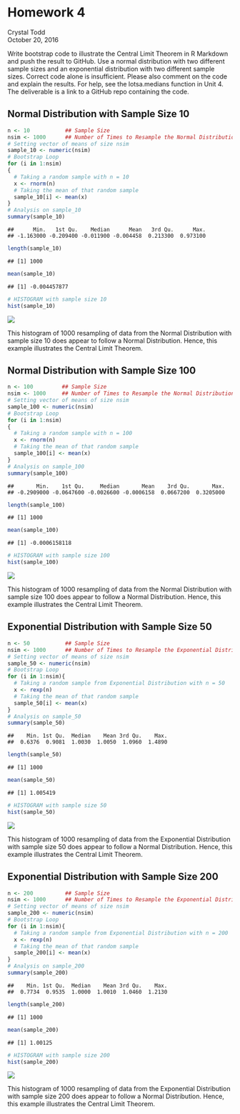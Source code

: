 # Homework 4
Crystal Todd  
October 20, 2016  

Write bootstrap code to illustrate the Central Limit Theorem in R Markdown and push the result to GitHub. Use a normal distribution with two different sample sizes and an exponential distribution with two different sample sizes. Correct code alone is insufficient. Please also comment on the code and explain the results. For help, see the lotsa.medians function in Unit 4. The deliverable is a link to a GitHub repo containing the code.

## Normal Distribution with Sample Size 10


```r
n <- 10           ## Sample Size
nsim <- 1000      ## Number of Times to Resample the Normal Distribution
# Setting vector of means of size nsim
sample_10 <- numeric(nsim)
# Bootstrap Loop
for (i in 1:nsim)
{
  # Taking a random sample with n = 10
  x <- rnorm(n)
  # Taking the mean of that random sample
  sample_10[i] <- mean(x)
}
# Analysis on sample_10
summary(sample_10)
```

```
##      Min.   1st Qu.    Median      Mean   3rd Qu.      Max. 
## -1.163000 -0.209400 -0.011900 -0.004458  0.213300  0.973100
```

```r
length(sample_10)
```

```
## [1] 1000
```

```r
mean(sample_10)
```

```
## [1] -0.004457877
```

```r
# HISTOGRAM with sample size 10
hist(sample_10)
```

![](Homework_4_-_Crystal_Todd_files/figure-html/unnamed-chunk-1-1.png)<!-- -->

This histogram of 1000 resampling of data from the Normal Distribution with sample size 10 does appear to follow a Normal Distribution. Hence, this example illustrates the Central Limit Theorem.

## Normal Distribution with Sample Size 100


```r
n <- 100         ## Sample Size
nsim <- 1000     ## Number of Times to Resample the Normal Distribution
# Setting vector of means of size nsim
sample_100 <- numeric(nsim)
# Bootstrap Loop
for (i in 1:nsim)
{
  # Taking a random sample with n = 100
  x <- rnorm(n)
  # Taking the mean of that random sample
  sample_100[i] <- mean(x)
}
# Analysis on sample_100
summary(sample_100)
```

```
##       Min.    1st Qu.     Median       Mean    3rd Qu.       Max. 
## -0.2909000 -0.0647600 -0.0026600 -0.0006158  0.0667200  0.3205000
```

```r
length(sample_100)
```

```
## [1] 1000
```

```r
mean(sample_100)
```

```
## [1] -0.0006158118
```

```r
# HISTOGRAM with sample size 100
hist(sample_100)
```

![](Homework_4_-_Crystal_Todd_files/figure-html/unnamed-chunk-2-1.png)<!-- -->

This histogram of 1000 resampling of data from the Normal Distribution with sample size 100 does appear to follow a Normal Distribution. Hence, this example illustrates the Central Limit Theorem.

## Exponential Distribution with Sample Size 50


```r
n <- 50           ## Sample Size
nsim <- 1000      ## Number of Times to Resample the Exponential Distribution
# Setting vector of means of size nsim
sample_50 <- numeric(nsim)
# Bootstrap Loop
for (i in 1:nsim){
  # Taking a random sample from Exponential Distribution with n = 50
  x <- rexp(n)
  # Taking the mean of that random sample
  sample_50[i] <- mean(x)
}
# Analysis on sample_50
summary(sample_50)
```

```
##    Min. 1st Qu.  Median    Mean 3rd Qu.    Max. 
##  0.6376  0.9081  1.0030  1.0050  1.0960  1.4890
```

```r
length(sample_50)
```

```
## [1] 1000
```

```r
mean(sample_50)
```

```
## [1] 1.005419
```

```r
# HISTOGRAM with sample size 50
hist(sample_50)
```

![](Homework_4_-_Crystal_Todd_files/figure-html/unnamed-chunk-3-1.png)<!-- -->

This histogram of 1000 resampling of data from the Exponential Distribution with sample size 50 does appear to follow a Normal Distribution. Hence, this example illustrates the Central Limit Theorem.

## Exponential Distribution with Sample Size 200


```r
n <- 200          ## Sample Size
nsim <- 1000      ## Number of Times to Resample the Exponential Distribution
# Setting vector of means of size nsim
sample_200 <- numeric(nsim)
# Bootstrap Loop
for (i in 1:nsim){
  # Taking a random sample from Exponential Distribution with n = 200
  x <- rexp(n)
  # Taking the mean of that random sample
  sample_200[i] <- mean(x)
}
# Analysis on sample_200
summary(sample_200)
```

```
##    Min. 1st Qu.  Median    Mean 3rd Qu.    Max. 
##  0.7734  0.9535  1.0000  1.0010  1.0460  1.2130
```

```r
length(sample_200)
```

```
## [1] 1000
```

```r
mean(sample_200)
```

```
## [1] 1.00125
```

```r
# HISTOGRAM with sample size 200
hist(sample_200)
```

![](Homework_4_-_Crystal_Todd_files/figure-html/unnamed-chunk-4-1.png)<!-- -->

This histogram of 1000 resampling of data from the Exponential Distribution with sample size 200 does appear to follow a Normal Distribution. Hence, this example illustrates the Central Limit Theorem.
